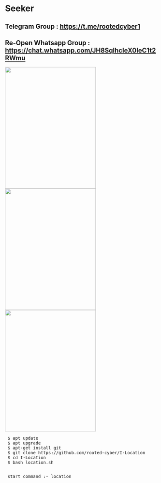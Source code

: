 # Seeker

## Telegram Group : https://t.me/rootedcyber1

## Re-Open Whatsapp Group : https://chat.whatsapp.com/JH8SqlhcIeX0IeC1t2RWmu


<img src="https://github.com/rooted-cyber/I-Location/raw/master/image/I-Location.png" style="width:300px;height:400px;">
<img src="https://github.com/rooted-cyber/I-Location/raw/master/image/I-Location2.png" style="width:300px;height:400px;">
<img src="https://github.com/rooted-cyber/I-Location/raw/master/image/I-Location3.png" style="width:300px;height:400px;">

<pre>
 $ apt update
 $ apt upgrade
 $ apt-get install git
 $ git clone https://github.com/rooted-cyber/I-Location
 $ cd I-Location
 $ bash location.sh
 </pre>
 
 <pre>
 start command :- location</pre>
